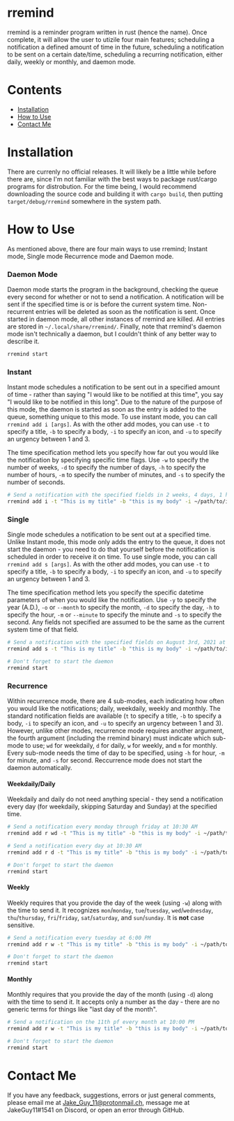 # rremind
rremind is a reminder program written in rust (hence the name). Once complete, it will allow the user to utizile four main features; scheduling a notification a defined amount of time in the future, scheduling a notification to be sent on a certain date/time, scheduling a recurring notification, either daily, weekly or monthly, and daemon mode.

# Contents
- [Installation](#Installation)
- [How to Use](#How-to-Use)
- [Contact Me](#Contact-Me)

# Installation

There are currenly no official releases. It will likely be a little while before there are, since I'm not familiar with the best ways to package rust/cargo programs for distrobution. For the time being, I would recommend downloading the source code and building it with `cargo build`, then putting `target/debug/rremind` somewhere in the system path.

# How to Use

As mentioned above, there are four main ways to use rremind; Instant mode, Single mode Recurrence mode and Daemon mode.

### Daemon Mode

Daemon mode starts the program in the background, checking the queue every second for whether or not to send a notification. A notification will be sent if the specified time is or is before the current system time. Non-recurrent entries will be deleted as soon as the notification is sent. Once started in daemon mode, all other instances of rremind are killed. All entries are stored in `~/.local/share/rremind/`. Finally, note that rremind's daemon mode isn't technically a daemon, but I couldn't think of any better way to describe it.
```bash
rremind start
```

### Instant

Instant mode schedules a notification to be sent out in a specified amount of time - rather than saying "I would like to be notified at this time", you say "I would like to be notified in this long". Due to the nature of the purpose of this mode, the daemon is started as soon as the entry is added to the queue, something unique to this mode. To use instant mode, you can call `rremind add i [args]`. As with the other add modes, you can use `-t` to specify a title, `-b` to specify a body, `-i` to specify an icon, and `-u` to specify an urgency between 1 and 3.

The time specification method lets you specify how far out you would like the notification by specifying specific time flags. Use `-w` to specify the number of weeks, `-d` to specify the number of days, `-h` to specify the number of hours, `-m` to specify the number of minutes, and `-s` to specify the number of seconds.
```bash
# Send a notification with the specified fields in 2 weeks, 4 days, 1 hour, 33 minutes and 14 seconds
rremind add i -t "This is my title" -b "this is my body" -i ~/path/to/icon -u 2 -w 2 -d 4 -h 1 -m 33 -s 14
```

### Single

Single mode schedules a notification to be sent out at a specified time. Unlike Instant mode, this mode only adds the entry to the queue, it does not start the daemon - you need to do that yourself before the notification is scheduled in order to receive it on time. To use single mode, you can call `rremind add s [args]`. As with the other add modes, you can use `-t` to specify a title, `-b` to specify a body, `-i` to specify an icon, and `-u` to specify an urgency between 1 and 3.

The time specification method lets you specify the specific datetime parameters of when you would like the notification. Use `-y` to specify the year (A.D.), `-o` or `--month` to specify the month, `-d` to specify the day, `-h` to specify the hour, `-m` or `--minute` to specify the minute and `-s` to specify the second. Any fields not specified are assumed to be the same as the current system time of that field.
```bash
# Send a notification with the specified fields on August 3rd, 2021 at 5:30 PM, with the seconds the same as the current system time's seconds
rremind add s -t "This is my title" -b "this is my body" -i ~/path/to/icon -o 8 -d 3 -h 17 -m 30

# Don't forget to start the daemon
rremind start
```

### Recurrence

Within recurrence mode, there are 4 sub-modes, each indicating how often you would like the notifications; daily, weekdaily, weekly and monthly. The standard notification fields are available (`t` to specify a title, `-b` to specify a body, `-i` to specify an icon, and `-u` to specify an urgency between 1 and 3). However, unlike other modes, recurrence mode requires another argument, the fourth argument (including the rremind binary) must indicate which sub-mode to use; `wd` for weekdaily, `d` for daily, `w` for weekly, and `m` for monthly. Every sub-mode needs the time of day to be specified, using `-h` for hour, `-m` for minute, and `-s` for second. Reccurrence mode does not start the daemon automatically.

#### Weekdaily/Daily

Weekdaily and daily do not need anything special - they send a notification every day (for weekdaily, skipping Saturday and Sunday) at the specified time.
```bash
# Send a notification every monday through friday at 10:30 AM
rremind add r wd -t "This is my title" -b "this is my body" -i ~/path/to/icon -h 10 -m 30

# Send a notification every day at 10:30 AM
rremind add r d -t "This is my title" -b "this is my body" -i ~/path/to/icon -h 10 -m 30

# Don't forget to start the daemon
rremind start
```

#### Weekly

Weekly requires that you provide the day of the week (using `-w`) along with the time to send it. It recognizes `mon`/`monday`, `tue`/`tuesday`, `wed`/`wednesday`, `thu`/`thursday`, `fri`/`friday`, `sat`/`saturday`, and `sun`/`sunday`. It is **not** case sensitive.
```bash
# Send a notification every tuesday at 6:00 PM
rremind add r w -t "This is my title" -b "this is my body" -i ~/path/to/icon -h 18 -w tue

# Don't forget to start the daemon
rremind start
```

#### Monthly

Monthly requires that you provide the day of the month (using `-d`) along with the time to send it. It accepts only a number as the day - there are no generic terms for things like "last day of the month". 
```bash
# Send a notification on the 11th pf every month at 10:00 PM
rremind add r w -t "This is my title" -b "this is my body" -i ~/path/to/icon -h 22 -d 11

# Don't forget to start the daemon
rremind start
```

# Contact Me

If you have any feedback, suggestions, errors or just general comments, please email me at Jake_Guy_11@protonmail.ch, message me at JakeGuy11#1541 on Discord, or open an error through GitHub.
